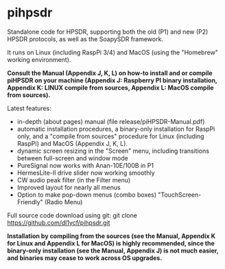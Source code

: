 # pihpsdr
Standalone code for HPSDR,
supporting both the old (P1) and new (P2) HPSDR protocols, as well as the SoapySDR framework.

It runs on Linux (including RaspPi 3/4) and MacOS (using the "Homebrew" working environment).

**Consult the Manual (Appendix J,  K, L) on how-to install and or compile piHPSDR
on your machine (Appendix J: Raspberry PI binary installation, Appendix K: LINUX compile from
sources, Appendix L: MacOS compile from sources).**

Latest features:

- in-depth (about pages) manual (file release/piHPSDR-Manual.pdf)
- automatic installation procedures, a binary-only installation for RaspPi only,
  and a "compile from sources" procedure for Linux (including RaspPi) and MacOS
  (Appendix J, K, L).
- dynamic screen resizing in the "Screen" menu, including transitions
  between full-screen and window mode
- PureSignal now works with Anan-10E/100B in P1
- HermesLite-II drive slider now working smoothly
- CW audio peak filter (in the Filter menu)
- Improved layout for nearly all menus
- Option to make pop-down menus (combo boxes) "TouchScreen-Friendly" (Radio Menu)

Full source code download using git:
git clone https://github.com/dl1ycf/pihpsdr.git

**Installation by compiling from the sources (see the Manual,
 Appendix K for Linux and Appendix L for MacOS) is highly recommended,
since the binary-only installation (see the Manual, Appendix J)
is not much easier, and binaries may cease to work across OS upgrades.**

